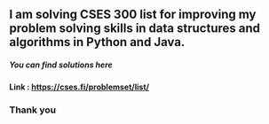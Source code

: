 ## I am solving CSES 300 list for improving my problem solving skills in data structures and algorithms in Python and Java.
##### You can find solutions here

#### Link : https://cses.fi/problemset/list/

### Thank you
